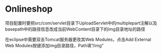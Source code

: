 # Onlineshop
  <p>项目配置时要把src/com/servlet目录下UploadServlet中的multiplepart注解以及basepath中的路径信息改成当前WebContent目录下的img目录地址的路径</p>
  <p>在eclipse中需要双击Tomcat服务器更改其Web Modules，点击Add External Web Modules按键添加img目录路径，Path填“/img”</p>
